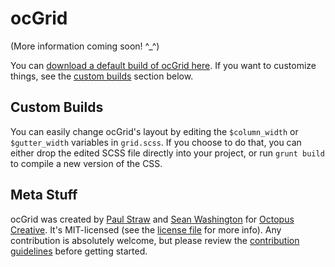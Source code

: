 # ocGrid

(More information coming soon! ^_^)

You can [download a default build of ocGrid here](https://github.com/octopuscreative/ocGrid/releases/latest). If you want to customize things, see the [custom builds](#custom-builds) section below.


<a name="custom-builds"></a>
## Custom Builds

You can easily change ocGrid's layout by editing the `$column_width` or `$gutter_width` variables in `grid.scss`. If you choose to do that, you can either drop the edited SCSS file directly into your project, or run `grunt build` to compile a new version of the CSS.


## Meta Stuff

ocGrid was created by [Paul Straw](https://github.com/paulstraw) and [Sean Washington](https://github.com/seanwash) for [Octopus Creative](http://octopuscreative.com). It's MIT-licensed (see the [license file](https://github.com/octopuscreative/ocGrid/blob/master/LICENSE.md) for more info). Any contribution is absolutely welcome, but please review the [contribution guidelines](https://github.com/octopuscreative/ocGrid/blob/master/CONTRIBUTING.md) before getting started.